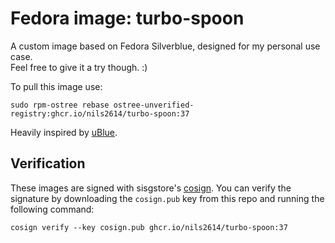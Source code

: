 # Fedora image: turbo-spoon
A custom image based on Fedora Silverblue, designed for my personal use case. \
Feel free to give it a try though. :)
 
To pull this image use:
 
`sudo rpm-ostree rebase ostree-unverified-registry:ghcr.io/nils2614/turbo-spoon:37`
 
Heavily inspired by [uBlue](https://github.com/ublue-os/base).

## Verification

These images are signed with sisgstore's [cosign](https://docs.sigstore.dev/cosign/overview/). You can verify the signature by downloading the `cosign.pub` key from this repo and running the following command:

`cosign verify --key cosign.pub ghcr.io/nils2614/turbo-spoon:37`
